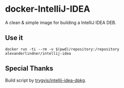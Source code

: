 # docker-IntelliJ-IDEA

A clean & simple image for building a IntelliJ IDEA DEB.

## Use it

```docker
docker run -ti --rm -v $(pwd)/repository:/repository alexanderlindner/intellij-idea
```

## Special Thanks

Build script by [trygvis/intellij-idea-dpkg](https://github.com/trygvis/intellij-idea-dpkg).